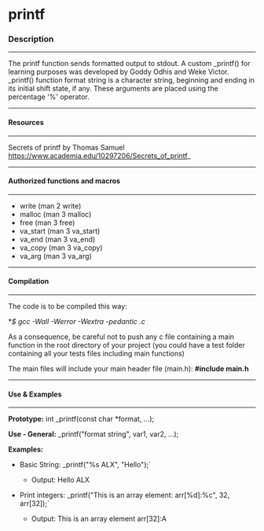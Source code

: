 # printf

### Description

------------


The printf function sends formatted output to stdout.
A custom _printf() for learning purposes was developed by Goddy Odhis and Weke Victor.
_printf() function format string is a character string, beginning and ending in its initial shift state, if any. 
These arguments are placed using the percentage '%' operator.

------------


#### Resources

------------


Secrets of printf by Thomas Samuel
https://www.academia.edu/10297206/Secrets_of_printf_

------------



#### Authorized functions and macros

------------


- write (man 2 write)
- malloc (man 3 malloc)
- free (man 3 free)
- va_start (man 3 va_start)
- va_end (man 3 va_end)
- va_copy (man 3 va_copy)
- va_arg (man 3 va_arg)

------------

#### Compilation

------------



The code is to be compiled this way:

**$ gcc -Wall -Werror -Wextra -pedantic *.c**

As a consequence, be careful not to push any c file containing a main function in the root directory of your project (you could have a test folder containing all your tests files including main functions)

The main files will include your main header file (main.h): **#include main.h**

------------

#### Use & Examples


------------

**Prototype:** int _printf(const char *format, ...);

**Use - General:** _printf("format string", var1, var2, ...);

**Examples:**
 - Basic String: _printf("%s ALX", "Hello");`
	 - Output: Hello ALX

- Print integers: _printf("This is an array element: arr[%d]:%c", 32, arr[32]);`
	- Output: This is an array element arr[32]:A
